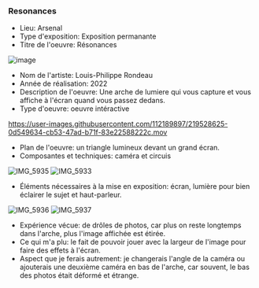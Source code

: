 ### Resonances ###
- Lieu: Arsenal 
- Type d'exposition: Exposition permanante 
- Titre de l'oeuvre: Résonances 

![image](https://user-images.githubusercontent.com/112189897/219527122-edcdf525-0637-4d16-bccc-ea7cf735e0e1.png)
- Nom de l'artiste: Louis-Philippe Rondeau
- Année de réalisation: 2022
- Description de l'oeuvre: Une arche de lumiere qui vous capture et vous affiche à l'écran quand vous passez dedans.
- Type d'oeuvre: oeuvre intéractive

https://user-images.githubusercontent.com/112189897/219528625-0d549634-cb53-47ad-b71f-83e22588222c.mov
- Plan de l'oeuvre: un triangle lumineux devant un grand écran.
- Composantes et techniques: caméra et circuis

![IMG_5935](https://user-images.githubusercontent.com/112189897/219529141-89edb82d-4130-4acf-82fd-74a042c8b374.jpg)
![IMG_5933](https://user-images.githubusercontent.com/112189897/219529148-fdc25bb0-4c4a-4300-a773-1233aad9b216.jpg)
- Éléments nécessaires à la mise en exposition: écran, lumière pour bien éclairer le sujet et haut-parleur.

![IMG_5936](https://user-images.githubusercontent.com/112189897/219529365-4677f9d0-0824-4977-a681-97d584229f6d.jpg)
![IMG_5937](https://user-images.githubusercontent.com/112189897/219529397-62c522de-b486-4c34-bd6c-275531f3da9d.jpg)
- Expérience vécue: de drôles de photos, car plus on reste longtemps dans l'arche, plus l'image affichée est étirée.
- Ce qui m'a plu: le fait de pouvoir jouer avec la largeur de l'image pour faire des effets à l'écran.
- Aspect que je ferais autrement: je changerais l'angle de la caméra ou ajouterais une deuxième caméra en bas de l'arche, car souvent, le bas des photos était déformé et étrange.
